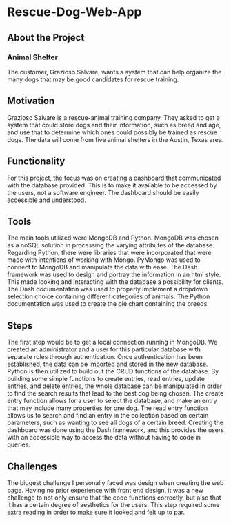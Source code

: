 # Rescue-Dog-Web-App
## About the Project
### Animal Shelter
The customer, Grazioso Salvare, wants a system that can help organize the many dogs that may be good candidates for rescue training.
## Motivation
Grazioso Salvare is a rescue-animal training company. They asked to get a system that could store dogs and their information, such as breed and age, and use that to determine which ones could possibly be trained as rescue dogs. The data will come from five animal shelters in the Austin, Texas area.

## Functionality
For this project, the focus was on creating a dashboard that communicated with the database provided. This is to make it available to be accessed by the users, not a software engineer. The dashboard should be easily accessible and understood.
## Tools
The main tools utilized were MongoDB and Python. MongoDB was chosen as a noSQL solution in processing the varying attributes of the database. Regarding Python, there were libraries that were incorporated that were made with intentions of working with Mongo. PyMongo was used to connect to MongoDB and manipulate the data with ease. The Dash framework was used to design and portray the information in an html style. This made looking and interacting with the database a possibility for clients. The Dash documentation was used to properly implement a dropdown selection choice containing different categories of animals. The Python documentation was used to create the pie chart containing the breeds.
## Steps
The first step would be to get a local connection running in MongoDB. We created an administrator and a user for this particular database with separate roles through authentication. Once authentication has been established, the data can be imported and stored in the new database. Python is then utilized to build out the CRUD functions of the database. By building some simple functions to create entries, read entries, update entries, and delete entries, the whole database can be manipulated in order to find the search results that lead to the best dog being chosen. The create entry function allows for a user to select the database, and make an entry that may include many properties for one dog. The read entry function allows us to search and find an entry in the collection based on certain parameters, such as wanting to see all dogs of a certain breed. Creating the dashboard was done using the Dash framework, and this provides the users with an accessible way to access the data without having to code in queries. 
## Challenges
The biggest challenge I personally faced was design when creating the web page. Having no prior experience with front end design, it was a new challenge to not only ensure that the code functions correctly, but also that it has a certain degree of aesthetics for the users. This step required some extra reading in order to make sure it looked and felt up to par.
